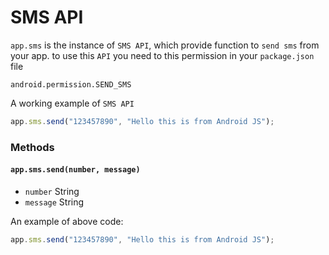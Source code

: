 # SMS API
`app.sms` is the instance of `SMS API`, which provide function to `send sms` from your app.
to use this `API` you need to this permission in your `package.json` file

```text
android.permission.SEND_SMS
```

A working example of `SMS API`
```js
app.sms.send("123457890", "Hello this is from Android JS");
```

### Methods

#### `app.sms.send(number, message)`
- `number` String
- `message` String

An example of above code:
```js
app.sms.send("123457890", "Hello this is from Android JS");
```